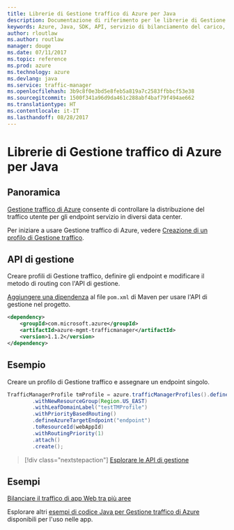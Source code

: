 ```yaml
---
title: Librerie di Gestione traffico di Azure per Java
description: Documentazione di riferimento per le librerie di Gestione traffico per Java
keywords: Azure, Java, SDK, API, servizio di bilanciamento del carico, distribuzione del carico, rete, Gestione traffico
author: rloutlaw
ms.author: routlaw
manager: douge
ms.date: 07/11/2017
ms.topic: reference
ms.prod: azure
ms.technology: azure
ms.devlang: java
ms.service: traffic-manager
ms.openlocfilehash: 3b9c8f0e3bd5e8feb5a819a7c2583ffbbcf53e38
ms.sourcegitcommit: 1500f341a96d9da461c288abf4baf79f494ae662
ms.translationtype: HT
ms.contentlocale: it-IT
ms.lasthandoff: 08/28/2017
---
```

# <a name="azure-traffic-manager-libraries-for-java"></a>Librerie di Gestione traffico di Azure per Java

## <a name="overview"></a>Panoramica

[Gestione traffico di Azure](/azure/traffic-manager/traffic-manager-overview) consente di controllare la distribuzione del traffico utente per gli endpoint servizio in diversi data center.

Per iniziare a usare Gestione traffico di Azure, vedere [Creazione di un profilo di Gestione traffico](/azure/traffic-manager/traffic-manager-create-profile).

## <a name="management-api"></a>API di gestione

Creare profili di Gestione traffico, definire gli endpoint e modificare il metodo di routing con l'API di gestione. 

[Aggiungere una dipendenza](https://maven.apache.org/guides/getting-started/index.html#How_do_I_use_external_dependencies) al file `pom.xml` di Maven per usare l'API di gestione nel progetto.  

```XML
<dependency>
    <groupId>com.microsoft.azure</groupId>
    <artifactId>azure-mgmt-trafficmanager</artifactId>
    <version>1.1.2</version>
</dependency>
```   

## <a name="example"></a>Esempio

Creare un profilo di Gestione traffico e assegnare un endpoint singolo.

```java
TrafficManagerProfile tmProfile = azure.trafficManagerProfiles().define("testTMProfile")
        .withNewResourceGroup(Region.US_EAST)
        .withLeafDomainLabel("testTMProfile")
        .withPriorityBasedRouting()
        .defineAzureTargetEndpoint("endpoint")
        .toResourceId(webAppId)
        .withRoutingPriority(1)
        .attach()
        .create();
```

> [!div class="nextstepaction"]
> [Esplorare le API di gestione](/java/api/overview/azure/trafficmanager/managementapi)

## <a name="samples"></a>Esempi

[Bilanciare il traffico di app Web tra più aree](https://github.com/Azure-Samples/traffic-manager-java-manage-profiles)

Esplorare altri [esempi di codice Java per Gestione traffico di Azure](https://azure.microsoft.com/resources/samples/?platform=java&term=traffic) disponibili per l'uso nelle app.
